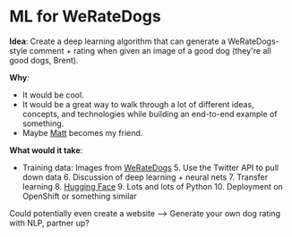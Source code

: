 # ML for WeRateDogs
**Idea**: Create a deep learning algorithm that can generate a WeRateDogs-style comment + rating when given an image of a good dog (they're all good dogs, Brent).

**Why**:
 - It would be cool.
 - It would be a great way to walk through a lot of different ideas, concepts, and technologies while building an end-to-end example of something.
 - Maybe [Matt](https://twitter.com/dogfather) becomes my friend.

**What would it take**: 

 - Training data: Images from
   [WeRateDogs](https://twitter.com/dog_rates)
   5. Use the Twitter API to pull down data
   6. Discussion of deep learning + neural nets
   7. Transfer learning
   8. [Hugging Face](https://huggingface.co)
   9. Lots and lots of Python
   10. Deployment on OpenShift or something similar

Could potentially even create a website --> Generate your own dog rating with NLP, partner up?
<!--stackedit_data:
eyJoaXN0b3J5IjpbLTEwNzI0OTg2NDRdfQ==
-->